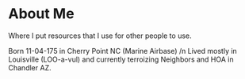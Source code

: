 # About Me
Where I put resources that I use for other people to use.

Born 11-04-175 in Cherry Point NC (Marine Airbase) /n
Lived mostly in Louisville (LOO-a-vul) and currently terroizing Neighbors and HOA in Chandler AZ.
